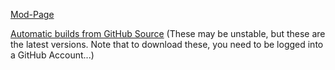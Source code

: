 [Mod-Page](https://modrinth.com/mod/custom-block-overlay)

[Automatic builds from GitHub Source](https://github.com/chloecdn/customblockoverlay/actions/workflows/build.yml) (These may be unstable, but these are the latest versions. Note that to download these, you need to be logged into a GitHub Account...)

